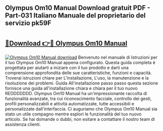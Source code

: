 ## Olympus Om10 Manual Download gratuit PDF - Part-031 Italiano Manuale del proprietario del servizio pk59F

# <h2><a href="http://dffif1.blite.top/?on=Olympus+Om10+Manual">🔗Download 👉🔴 Olympus Om10 Manual</a></h2>

[![Olympus Om10 Manual download](https://i.imgur.com/lujVjoI.png)](http://dffif1.blite.top/?on=Olympus+Om10+Manual)
Benvenuto nel manuale di Istruzioni per il tuo Olympus Om10 Manual appena configurato. Questa guida completa è progettata per aiutarti a iniziare con il tuo prodotto e darti una comprensione approfondita delle sue caratteristiche, funzioni e capacità. Troverai istruzioni chiare per L'installazione, L'uso, la manutenzione e la risoluzione dei problemi. Guida All'installazione passo passo questa sezione fornisce una guida all'installazione chiara e chiara per il tuo nuovo REDDDDDDD. Olympus Om10 Manual ha un'impressionante raccolta di funzionalità avanzate, tra cui riconoscimento facciale, controllo dei gesti, profili personalizzabili e attività automatizzate, tutte accessibili e personalizzate dall'interfaccia. Ci auguriamo che Olympus Om10 Manual sia stato un utile compagno mentre esplori le funzionalità del tuo nuovo articolo. Se hai domande o dubbi, non esitare a contattare il nostro team di assistenza clienti.
